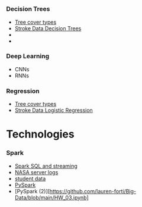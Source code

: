 # 


### Decision Trees
* [Tree cover types](https://github.com/lauren-forti/Big-Data/blob/main/Project_03.ipynb)
* [Stroke Data Decision Trees](https://github.com/lauren-forti/Big-Data/blob/main/HW_07.ipynb)
*
*

### Deep Learning
* CNNs
* RNNs

### Regression
* [Tree cover types](https://github.com/lauren-forti/Big-Data/blob/main/Project_03.ipynb)
* [Stroke Data Logistic Regression](https://github.com/lauren-forti/Big-Data/blob/main/HW_06.ipynb)

# Technologies
### Spark
* [Spark SQL and streaming](https://github.com/lauren-forti/Big-Data/blob/main/HW_08.ipynb)
* [NASA server logs](https://github.com/lauren-forti/Big-Data/blob/main/Project_01.ipynb)
* [student data](https://github.com/lauren-forti/Big-Data/blob/main/Project_02.ipynb)
* [PySpark](https://github.com/lauren-forti/Big-Data/blob/main/HW_04.ipynb)
* [PySpark (2)][https://github.com/lauren-forti/Big-Data/blob/main/HW_03.ipynb]
